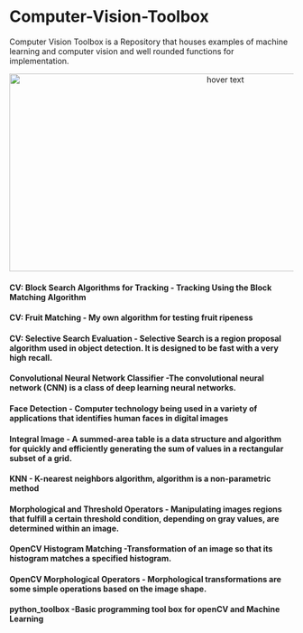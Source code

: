 # Computer-Vision-Toolbox
Computer Vision Toolbox  is a Repository that houses examples of machine learning and computer vision and well rounded functions for implementation. 

<p align="center">
  <img src="https://perfectial.com/wp-content/uploads/2018/10/What-is-the-Current-State-of-Computer-Vision.jpg" width="750" height="350" title="hover text">
</p>

#### CV: Block Search Algorithms for Tracking - Tracking Using the Block Matching Algorithm

#### CV: Fruit Matching - My own algorithm for testing fruit ripeness

#### CV: Selective Search Evaluation - Selective Search is a region proposal algorithm used in object detection. It is designed to be fast with a very high recall. 

#### Convolutional Neural Network Classifier -The convolutional neural network (CNN) is a class of deep learning neural networks.

#### Face Detection - Computer technology being used in a variety of applications that identifies human faces in digital images

#### Integral Image - A summed-area table is a data structure and algorithm for quickly and efficiently generating the sum of values in a rectangular subset of a grid.

#### KNN - K-nearest neighbors algorithm, algorithm is a non-parametric method 

#### Morphological and Threshold Operators - Manipulating images regions that fulfill a certain threshold condition, depending on gray values, are determined within an image.

#### OpenCV Histogram Matching -Transformation of an image so that its histogram matches a specified histogram.

#### OpenCV Morphological Operators - Morphological transformations are some simple operations based on the image shape.

#### python_toolbox  -Basic programming tool box for openCV and Machine Learning
